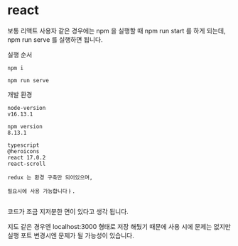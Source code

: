 # react

보통 리액트 사용자 같은 경우에는 npm 을 실행할 때 npm run start 를 하게 되는데, npm run serve 를 실행하면 됩니다.

실행 순서 
```
npm i 

npm run serve 
```

개발 환경 
```
node-version
v16.13.1

npm version
8.13.1

typescript 
@heroicons
react 17.0.2
react-scroll

redux 는 환경 구축만 되어있으며, 

필요시에 사용 가능합니다ㅏ.


```

코드가 조금 지저분한 면이 있다고 생각 됩니다.

지도 같은 경우엔 localhost:3000 형태로 저장 해뒀기 때문에 사용 시에 문제는 없지만 실행 포트 변경시엔 문제가 될 가능성이 있습니다.


